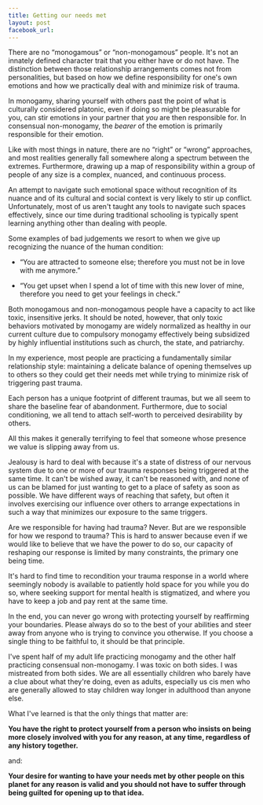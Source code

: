 ```yaml
---
title: Getting our needs met
layout: post
facebook_url: 
---
```


There are no “monogamous” or “non-monogamous” people. It's not an innately defined character trait that you either have or do not have. The distinction between those relationship arrangements comes not from personalities, but based on how we define responsibility for one's own emotions and how we practically deal with and minimize risk of trauma.

In monogamy, sharing yourself with others past the point of what is culturally considered platonic, even if doing so might be pleasurable for you, can stir emotions in your partner that *you* are then responsible for. In consensual non-monogamy, the *bearer* of the emotion is primarily responsible for their emotion.

Like with most things in nature, there are no “right” or “wrong” approaches, and most realities generally fall somewhere along a spectrum between the extremes. Furthermore, drawing up a map of responsibility within a group of people of any size is a complex, nuanced, and continuous process.

An attempt to navigate such emotional space without recognition of its nuance and of its cultural and social context is very likely to stir up conflict. Unfortunately, most of us aren't taught any tools to navigate such spaces effectively, since our time during traditional schooling is typically spent learning anything other than dealing with people.

Some examples of bad judgements we resort to when we give up recognizing the nuance of the human condition:

* “You are attracted to someone else; therefore you must not be in love with me anymore.”

* “You get upset when I spend a lot of time with this new lover of mine, therefore you need to get your feelings in check.”

Both monogamous and non-monogamous people have a capacity to act like toxic, insensitive jerks. It should be noted, however, that only toxic behaviors motivated by monogamy are widely normalized as healthy in our current culture due to compulsory monogamy effectively being subsidized by highly influential institutions such as church, the state, and patriarchy.

In my experience, most people are practicing a fundamentally similar relationship style: maintaining a delicate balance of opening themselves up to others so they could get their needs met while trying to minimize risk of triggering past trauma.

Each person has a unique footprint of different traumas, but we all seem to share the baseline fear of abandonment. Furthermore, due to social conditioning, we all tend to attach self-worth to perceived desirability by others.

All this makes it generally terrifying to feel that someone whose presence we value is slipping away from us.

Jealousy is hard to deal with because it's a state of distress of our nervous system due to one or more of our trauma responses being triggered at the same time. It can't be wished away, it can't be reasoned with, and none of us can be blamed for just wanting to get to a place of safety as soon as possible. We have different ways of reaching that safety, but often it involves exercising our influence over others to arrange expectations in such a way that minimizes our exposure to the same triggers. 

Are we responsible for having had trauma? Never. But are we responsible for how we respond to trauma? This is hard to answer because even if we would like to believe that we have the power to do so, our capacity of reshaping our response is limited by many constraints, the primary one being time.

It's hard to find time to recondition your trauma response in a world where seemingly nobody is available to patiently hold space for you while you do so, where seeking support for mental health is stigmatized, and where you have to keep a job and pay rent at the same time.

In the end, you can never go wrong with protecting yourself by reaffirming your boundaries. Please always do so to the best of your abilities and steer away from anyone who is trying to convince you otherwise. If you choose a single thing to be faithful to, it should be that principle.

I've spent half of my adult life practicing monogamy and the other half practicing consensual non-monogamy. I was toxic on both sides. I was mistreated from both sides. We are all essentially children who barely have a clue about what they're doing, even as adults, especially us cis men who are generally allowed to stay children way longer in adulthood than anyone else.

What I've learned is that the only things that matter are:

**You have the right to protect yourself from a person who insists on being more closely involved with you for any reason, at any time, regardless of any history together.**

and:

**Your desire for wanting to have your needs met by other people on this planet for any reason is valid and you should not have to suffer through being guilted for opening up to that idea.**